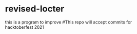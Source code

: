 # revised-locter
this is a program to improve 
#This repo will accept commits for hacktoberfest 2021
